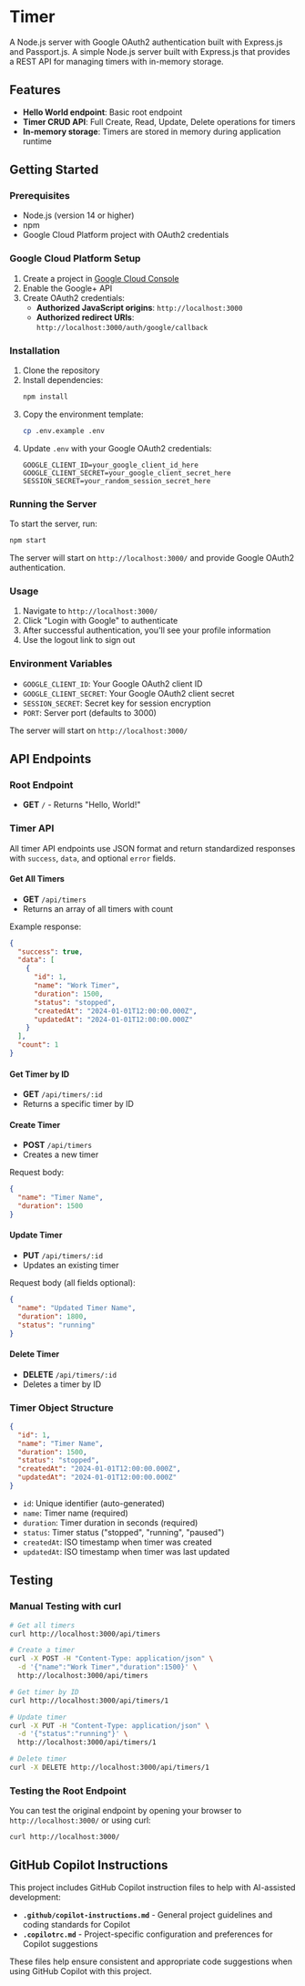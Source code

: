 # Timer

A Node.js server with Google OAuth2 authentication built with Express.js and Passport.js.
A simple Node.js server built with Express.js that provides a REST API for managing timers with in-memory storage.

## Features

- **Hello World endpoint**: Basic root endpoint
- **Timer CRUD API**: Full Create, Read, Update, Delete operations for timers
- **In-memory storage**: Timers are stored in memory during application runtime

## Getting Started

### Prerequisites
- Node.js (version 14 or higher)
- npm
- Google Cloud Platform project with OAuth2 credentials

### Google Cloud Platform Setup

1. Create a project in [Google Cloud Console](https://console.cloud.google.com/)
2. Enable the Google+ API
3. Create OAuth2 credentials:
   - **Authorized JavaScript origins**: `http://localhost:3000`
   - **Authorized redirect URIs**: `http://localhost:3000/auth/google/callback`

### Installation

1. Clone the repository
2. Install dependencies:
   ```bash
   npm install
   ```
3. Copy the environment template:
   ```bash
   cp .env.example .env
   ```
4. Update `.env` with your Google OAuth2 credentials:
   ```
   GOOGLE_CLIENT_ID=your_google_client_id_here
   GOOGLE_CLIENT_SECRET=your_google_client_secret_here
   SESSION_SECRET=your_random_session_secret_here
   ```

### Running the Server

To start the server, run:
```bash
npm start
```

The server will start on `http://localhost:3000/` and provide Google OAuth2 authentication.

### Usage

1. Navigate to `http://localhost:3000/`
2. Click "Login with Google" to authenticate
3. After successful authentication, you'll see your profile information
4. Use the logout link to sign out

### Environment Variables

- `GOOGLE_CLIENT_ID`: Your Google OAuth2 client ID
- `GOOGLE_CLIENT_SECRET`: Your Google OAuth2 client secret  
- `SESSION_SECRET`: Secret key for session encryption
- `PORT`: Server port (defaults to 3000)

The server will start on `http://localhost:3000/`

## API Endpoints

### Root Endpoint
- **GET** `/` - Returns "Hello, World!"

### Timer API
All timer API endpoints use JSON format and return standardized responses with `success`, `data`, and optional `error` fields.

#### Get All Timers
- **GET** `/api/timers`
- Returns an array of all timers with count

Example response:
```json
{
  "success": true,
  "data": [
    {
      "id": 1,
      "name": "Work Timer",
      "duration": 1500,
      "status": "stopped",
      "createdAt": "2024-01-01T12:00:00.000Z",
      "updatedAt": "2024-01-01T12:00:00.000Z"
    }
  ],
  "count": 1
}
```

#### Get Timer by ID
- **GET** `/api/timers/:id`
- Returns a specific timer by ID

#### Create Timer
- **POST** `/api/timers`
- Creates a new timer

Request body:
```json
{
  "name": "Timer Name",
  "duration": 1500
}
```

#### Update Timer
- **PUT** `/api/timers/:id`
- Updates an existing timer

Request body (all fields optional):
```json
{
  "name": "Updated Timer Name",
  "duration": 1800,
  "status": "running"
}
```

#### Delete Timer
- **DELETE** `/api/timers/:id`
- Deletes a timer by ID

### Timer Object Structure

```json
{
  "id": 1,
  "name": "Timer Name",
  "duration": 1500,
  "status": "stopped",
  "createdAt": "2024-01-01T12:00:00.000Z",
  "updatedAt": "2024-01-01T12:00:00.000Z"
}
```

- `id`: Unique identifier (auto-generated)
- `name`: Timer name (required)
- `duration`: Timer duration in seconds (required)
- `status`: Timer status ("stopped", "running", "paused")
- `createdAt`: ISO timestamp when timer was created
- `updatedAt`: ISO timestamp when timer was last updated

## Testing

### Manual Testing with curl

```bash
# Get all timers
curl http://localhost:3000/api/timers

# Create a timer
curl -X POST -H "Content-Type: application/json" \
  -d '{"name":"Work Timer","duration":1500}' \
  http://localhost:3000/api/timers

# Get timer by ID
curl http://localhost:3000/api/timers/1

# Update timer
curl -X PUT -H "Content-Type: application/json" \
  -d '{"status":"running"}' \
  http://localhost:3000/api/timers/1

# Delete timer
curl -X DELETE http://localhost:3000/api/timers/1
```

### Testing the Root Endpoint

You can test the original endpoint by opening your browser to `http://localhost:3000/` or using curl:
```bash
curl http://localhost:3000/
```

## GitHub Copilot Instructions

This project includes GitHub Copilot instruction files to help with AI-assisted development:

- **`.github/copilot-instructions.md`** - General project guidelines and coding standards for Copilot
- **`.copilotrc.md`** - Project-specific configuration and preferences for Copilot suggestions

These files help ensure consistent and appropriate code suggestions when using GitHub Copilot with this project.

